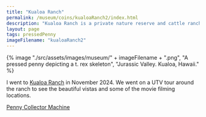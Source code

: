 ```yaml
---
title: "Kualoa Ranch"
permalink: /museum/coins/kualoaRanch2/index.html
description: "Kualoa Ranch is a private nature reserve and cattle ranch on O'ahu."
layout: page
tags: pressedPenny
imageFilename: "kualoaRanch2"
---
```


{% image "./src/assets/images/museum/" + imageFilename + ".png", "A pressed penny depicting a t. rex skeleton", "Jurassic Valley. Kualoa, Hawaii." %}

I went to [Kualoa Ranch](https://en.wikipedia.org/wiki/Kualoa_Ranch) in November 2024. We went on a UTV tour around the ranch to see the beautiful vistas and some of the movie filming locations.

[Penny Collector Machine](http://209.221.138.252/Details.aspx?location=45127)